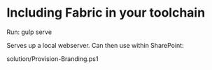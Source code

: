 # Including Fabric in your toolchain

Run:
gulp serve

Serves up a local webserver. Can then use within SharePoint:

solution/Provision-Branding.ps1
